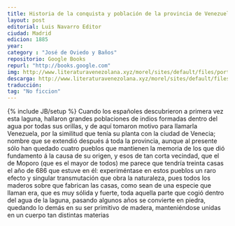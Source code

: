 ```yaml
---
title: Historia de la conquista y población de la provincia de Venezuela
layout: post
editorial: Luis Navarro Editor
ciudad: Madrid 
edicion: 1885
year: 
category : "José de Oviedo y Baños"
repositorio: Google Books
repurl: "http://books.google.com"
img: http://www.literaturavenezolana.xyz/morel/sites/default/files/portada/jose_de_oviedo_y_banos_historia_de_la_conquista_y_poblacion_de_la_provincia_de_venezuela_tomo_1_literatura_venezolana.jpg
descarga: http://www.literaturavenezolana.xyz/morel/sites/default/files/descargas/jose_de_oviedo_y_banos_historia_de_la_conquista_y_poblacion_de_la_provincia_de_venezuela_tomo_1_literatura_venezolana.pdf
traducción:
tag: "No ficcion"
---
```

{% include JB/setup %}
Cuando los españoles descubrieron a primera vez esta laguna, hallaron grandes poblaciones de indios formadas dentro del agua por todas sus orillas, y de aquí tomaron motivo para llamarla Venezuela, por la similitud que tenía su planta con la ciudad de Venecia; nombre que se extendió después á toda la provincia, aunque al presente sólo han quedado cuatro pueblos que mantienen la memoria de los que dió fundamento á la causa de su origen, y esos de tan corta vecindad, que el de Moporo (que es el mayor de todos) me parece que tendría treinta casas el año de 686 que estuve en él: experiméntase en estos pueblos un raro efecto y singular transmutación que obra la naturaleza, pues todos los maderos sobre que fabrican las casas, como sean de una especie que llaman era, que es muy sólida y fuerte, toda aquella parte que cogió dentro del agua de la laguna, pasando algunos años se convierte en piedra, quedando lo demás en su ser primitivo de madera, manteniéndose unidas en un cuerpo tan distintas materias
